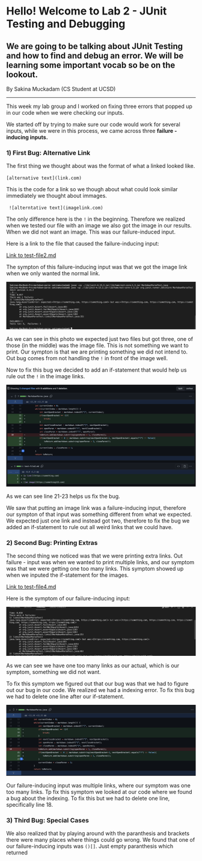 # Hello! Welcome to Lab 2 - JUnit Testing and Debugging

## We are going to be talking about JUnit Testing and how to find and debug an error. We will be learning some important vocab so be on the lookout.

By Sakina Muckadam (CS Student at UCSD)


---

This week my lab group and I worked on fixing three errors that popped up in our code when we were checking our inputs. 

We started off by trying to make sure our code would work for several inputs, while we were in this process, we came across three **failure - inducing inputs.** 

### 1) First Bug: Alternative Link

The first thing we thought about was the format of what a linked looked like.

` [alternative text](link.com) `

This is the code for a link so we though about what could look similar immediately we thought about immages. 

` ![alterntative text](imagelink.com)`

The only difference here is the `!` in the beginning. Therefore we realized when we tested our file with an image we also got the image in our results. When we did not want an image. This was our failure-induced input. 

Here is a link to the file that caused the failure-inducing input:

[Link to test-file2.md](test-file2.md)

The sympton of this failure-inducing input was that we got the image link when we only wanted the normal link. 


![Output1](output1.png)

As we can see in this photo we expected just two files but got three, one of those (in the middle) was the image file. This is not something we want to print. Our sympton is that we are printing something we did not intend to. Out bug comes from not handling the `!` in front of the image well.

Now to fix this bug we decided to add an if-statement that would help us rule out the `!` in the image links.

![Image for fist bug](lr2git1.png)

As we can see line 21-23 helps us fix the bug. 

We saw that putting an image link was a failure-inducing input, therefore our sympton of that input was something different from what we expected. We expected just one link and instead got two, therefore to fix the bug we added an if-statement to rule out all weird links that we could have.

### 2) Second Bug: Printing Extras

The second thing we noticed was that we were printing extra links. Out failure - input was when we wanted to print multiple links, and our symptom was that we were getting one too many links. This symptom showed up when we inputed the if-statement for the images. 

[Link to test-file4.md](test-file4.md)

Here is the symptom of our failure-inducing input:

![Output 2](output2.png)

As we can see we have one too many links as our actual, which is our symptom, something we did not want. 

To fix this symptom we figured out that our bug was that we had to figure out our bug in our code. We realized we had a indexing error. To fix this bug we had to delete one line after our if-statement. 

![Image for the second bug](lr2git2.png)

Our failure-inducing input was multiple links, where our symptom was one too many links. Tp fix this symptom we looked at our code where we found a bug about the indexing. To fix this but we had to delete one line, specifically line 18. 


### 3) Third Bug: Special Cases

We also realized that by playing around with the paranthesis and brackets there were many places where things could go wrong. We found that one of our failure-inducing inputs was
` ()[] `. Just empty paranthesis which returned 